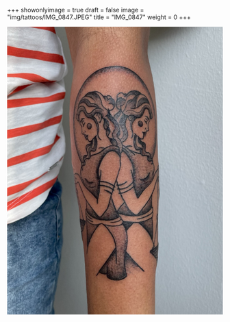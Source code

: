 +++
showonlyimage = true
draft = false
image = "img/tattoos/IMG_0847.JPEG"
title = "IMG_0847"
weight = 0
+++

![image](/img/tattoos/IMG_0847.JPEG)
